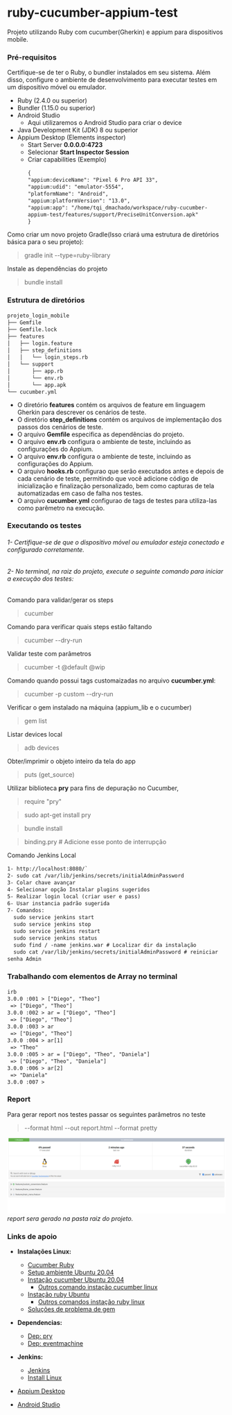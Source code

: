 # ruby-cucumber-appium-test
Projeto utilizando Ruby com cucumber(Gherkin) e appium para dispositivos mobile.

### Pré-requisitos
Certifique-se de ter o Ruby, o bundler instalados em seu sistema. Além disso, configure o ambiente de desenvolvimento para executar testes em um dispositivo móvel ou emulador.
- Ruby (2.4.0 ou superior)
- Bundler (1.15.0 ou superior)
- Android Studio
  - Aqui utilizaremos o Android Studio para criar o device 
- Java Development Kit (JDK) 8 ou superior
- Appium Desktop (Elements inspector)
  - Start Server **0.0.0.0:4723**
  - Selecionar **Start Inspector Session**
  - Criar capabilities (Exemplo)
    ```
    {
    "appium:deviceName": "Pixel 6 Pro API 33",
    "appium:udid": "emulator-5554",
    "platformName": "Android",
    "appium:platformVersion": "13.0",
    "appium:app": "/home/tqi_dmachado/workspace/ruby-cucumber-appium-test/features/support/PreciseUnitConversion.apk"
    }
    ```

Como criar um novo projeto Gradle(Isso criará uma estrutura de diretórios básica para o seu projeto):
> gradle init --type=ruby-library 

Instale as dependências do projeto
> bundle install


### Estrutura de diretórios
````
projeto_login_mobile
├── Gemfile 
├── Gemfile.lock
├── features 
│   ├── login.feature  
│   ├── step_definitions 
│   │   └── login_steps.rb
│   └── support
│       ├── app.rb
│       └── env.rb 
│       └── app.apk 
└── cucumber.yml
````
- O diretório **features** contém os arquivos de feature em linguagem Gherkin para descrever os cenários de teste.
- O diretório **step_definitions** contém os arquivos de implementação dos passos dos cenários de teste.
- O arquivo **Gemfile** especifica as dependências do projeto.
- O arquivo **env.rb** configura o ambiente de teste, incluindo as configurações do Appium.
- O arquivo **env.rb** configura o ambiente de teste, incluindo as configurações do Appium.
- O arquivo **hooks.rb** configurao que serão executados antes e depois de cada cenário de teste, permitindo que você adicione código de inicialização e finalização personalizado, bem como capturas de tela automatizadas em caso de falha nos testes.
- O arquivo **cucumber.yml** configurao de tags de testes para utiliza-las como parêmetro na execução.

### Executando os testes
###### 1- Certifique-se de que o dispositivo móvel ou emulador esteja conectado e configurado corretamente.

###### 2- No terminal, na raiz do projeto, execute o seguinte comando para iniciar a execução dos testes:

Comando para validar/gerar os steps
> cucumber 

Comando para verificar quais steps estão faltando
> cucumber --dry-run

Validar teste com parâmetros
> cucumber -t @default @wip

Comando quando possui tags customaizadas no arquivo **cucumber.yml**:
> cucumber -p custom --dry-run

Verificar o gem instalado na máquina (appium_lib e o cucumber)
> gem list

Listar devices local
> adb devices

Obter/imprimir o objeto inteiro da tela do app
> puts (get_source)

Utilizar biblioteca **pry** para fins de depuração no Cucumber,
> require "pry"

> sudo apt-get install pry

> bundle install

> binding.pry # Adicione esse ponto de interrupção

Comando Jenkins Local
```
1- http://localhost:8080/`
2- sudo cat /var/lib/jenkins/secrets/initialAdminPassword
3- Colar chave avançar
4- Selecionar opção Instalar plugins sugeridos
5- Realizar login local (criar user e pass)
6- Usar instancia padrão sugerida
7- Comandos:
  sudo service jenkins start
  sudo service jenkins stop
  sudo service jenkins restart
  sudo service jenkins status
  sudo find / -name jenkins.war # Localizar dir da instalação
  sudo cat /var/lib/jenkins/secrets/initialAdminPassword # reiniciar senha Admin
```


### Trabalhando com elementos de Array no terminal
```
irb
3.0.0 :001 > ["Diego", "Theo"]
 => ["Diego", "Theo"] 
3.0.0 :002 > ar = ["Diego", "Theo"]
 => ["Diego", "Theo"] 
3.0.0 :003 > ar
 => ["Diego", "Theo"] 
3.0.0 :004 > ar[1]
 => "Theo" 
3.0.0 :005 > ar = ["Diego", "Theo", "Daniela"]
 => ["Diego", "Theo", "Daniela"] 
3.0.0 :006 > ar[2]
 => "Daniela" 
3.0.0 :007 > 
```

### Report
Para gerar report nos testes passar os seguintes parâmetros no teste
> --format html --out report.html --format pretty

![img.png](img.png)
*report sera gerado na pasta raiz do projeto.*

### Links de apoio

* **Instalações Linux:**
  * [Cucumber Ruby](https://github.com/cucumber/cucumber-ruby)
  * [Setup ambiente Ubuntu 20.04 ](https://gorails.com/setup/ubuntu/20.04)
  * [Instação cucumber Ubuntu 20.04](https://installati.one/install-cucumber-ubuntu-20-04/)
    * [Outros comando instação cucumber linux](https://www.thelinuxfaq.com/ubuntu/ubuntu-16-04-lts-xenial-xerus/cucumber?type=uninstall)
  * [Instação ruby Ubuntu](https://phoenixnap.com/kb/install-ruby-ubuntu)
    * [Outros comandos instação ruby linux](https://www.thelinuxfaq.com/ubuntu/ubuntu-17-04-zesty-zapus/ruby-full?type=uninstall)
  * [Soluções de problema de gem](https://bundler.io/blog/2019/05/14/solutions-for-cant-find-gem-bundler-with-executable-bundle.html)
* **Dependencias:**
  * [Dep: pry](https://rubygems.org/gems/pry/versions/0.14.1)
  * [Dep: eventmachine](https://rubygems.org/gems/eventmachine/versions/1.2.7)
* **Jenkins:**
  * [Jenkins](https://www.jenkins.io/download/)
  * [Install Linux](https://pkg.jenkins.io/debian/)
  
* [Appium Desktop](https://github.com/appium/appium-desktop/releases) 
* [Android Studio](https://developer.android.com/studio)



